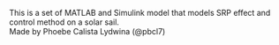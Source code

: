 This is a set of MATLAB and Simulink model that models SRP effect and control method on a solar sail. <br>
Made by Phoebe Calista Lydwina (@pbcl7)
